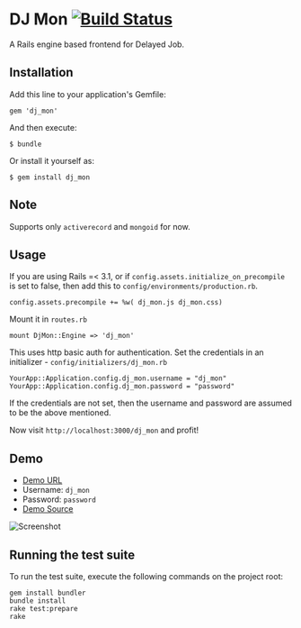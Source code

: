 # DJ Mon [![Build Status](https://secure.travis-ci.org/akshayrawat/dj_mon.png?branch=master)](http://travis-ci.org/akshayrawat/dj_mon)

A Rails engine based frontend for Delayed Job.

## Installation

Add this line to your application's Gemfile:

    gem 'dj_mon'

And then execute:

    $ bundle

Or install it yourself as:

    $ gem install dj_mon

## Note

Supports only `activerecord` and `mongoid` for now.

## Usage

If you are using Rails =< 3.1, or if `config.assets.initialize_on_precompile` is set to false, then add this to `config/environments/production.rb`.

    config.assets.precompile += %w( dj_mon.js dj_mon.css)

Mount it in `routes.rb`

    mount DjMon::Engine => 'dj_mon'

This uses http basic auth for authentication. Set the credentials in an initializer - `config/initializers/dj_mon.rb`

    YourApp::Application.config.dj_mon.username = "dj_mon"
    YourApp::Application.config.dj_mon.password = "password"
    
If the credentials are not set, then the username and password are assumed to be the above mentioned.

Now visit `http://localhost:3000/dj_mon` and profit!
  

## Demo

* [Demo URL](http://dj-mon-demo.herokuapp.com/)
* Username: `dj_mon`
* Password: `password`
* [Demo Source](https://github.com/akshayrawat/dj_mon_demo)

![Screenshot](https://github.com/akshayrawat/dj_mon_demo/raw/master/docs/screenshot.jpg)


## Running the test suite

To run the test suite, execute the following commands on the project
root:

    gem install bundler
    bundle install
    rake test:prepare
    rake
